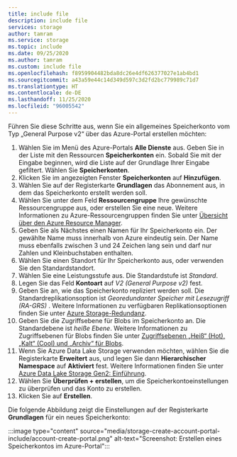 ```yaml
---
title: include file
description: include file
services: storage
author: tamram
ms.service: storage
ms.topic: include
ms.date: 09/25/2020
ms.author: tamram
ms.custom: include file
ms.openlocfilehash: f8959904482bda8dc26e4df626377027e1ab4bd1
ms.sourcegitcommit: a43a59e44c14d349d597c3d2fd2bc779989c71d7
ms.translationtype: HT
ms.contentlocale: de-DE
ms.lasthandoff: 11/25/2020
ms.locfileid: "96005542"
---
```

Führen Sie diese Schritte aus, wenn Sie ein allgemeines Speicherkonto vom Typ „General Purpose v2“ über das Azure-Portal erstellen möchten:

1. Wählen Sie im Menü des Azure-Portals **Alle Dienste** aus. Geben Sie in der Liste mit den Ressourcen **Speicherkonten** ein. Sobald Sie mit der Eingabe beginnen, wird die Liste auf der Grundlage Ihrer Eingabe gefiltert. Wählen Sie **Speicherkonten**.
1. Klicken Sie im angezeigten Fenster **Speicherkonten** auf **Hinzufügen**.
1. Wählen Sie auf der Registerkarte **Grundlagen** das Abonnement aus, in dem das Speicherkonto erstellt werden soll.
1. Wählen Sie unter dem Feld **Ressourcengruppe** Ihre gewünschte Ressourcengruppe aus, oder erstellen Sie eine neue.  Weitere Informationen zu Azure-Ressourcengruppen finden Sie unter [Übersicht über den Azure Resource Manager](../articles/azure-resource-manager/management/overview.md).
1. Geben Sie als Nächstes einen Namen für Ihr Speicherkonto ein. Der gewählte Name muss innerhalb von Azure eindeutig sein. Der Name muss ebenfalls zwischen 3 und 24 Zeichen lang sein und darf nur Zahlen und Kleinbuchstaben enthalten.
1. Wählen Sie einen Standort für Ihr Speicherkonto aus, oder verwenden Sie den Standardstandort.
1. Wählen Sie eine Leistungsstufe aus. Die Standardstufe ist *Standard*.
1. Legen Sie das Feld **Kontoart** auf *V2 (General Purpose v2)* fest.
1. Geben Sie an, wie das Speicherkonto repliziert werden soll. Die Standardreplikationsoption ist *Georedundanter Speicher mit Lesezugriff (RA-GRS)* . Weitere Informationen zu verfügbaren Replikationsoptionen finden Sie unter [Azure Storage-Redundanz](../articles/storage/common/storage-redundancy.md).
1. Geben Sie die Zugriffsebene für Blobs im Speicherkonto an. Die Standardebene ist *heiße Ebene*. Weitere Informationen zu Zugriffsebenen für Blobs finden Sie unter [Zugriffsebenen „Heiß“ (Hot), „Kalt“ (Cool) und „Archiv“ für Blobs](../articles/storage/blobs/storage-blob-storage-tiers.md).
1. Wenn Sie Azure Data Lake Storage verwenden möchten, wählen Sie die Registerkarte **Erweitert** aus, und legen Sie dann **Hierarchischer Namespace** auf **Aktiviert** fest. Weitere Informationen finden Sie unter [Azure Data Lake Storage Gen2: Einführung](../articles/storage/blobs/data-lake-storage-introduction.md).
1. Wählen Sie **Überprüfen + erstellen**, um die Speicherkontoeinstellungen zu überprüfen und das Konto zu erstellen.
1. Klicken Sie auf **Erstellen**.

Die folgende Abbildung zeigt die Einstellungen auf der Registerkarte **Grundlagen** für ein neues Speicherkonto:

:::image type="content" source="media/storage-create-account-portal-include/account-create-portal.png" alt-text="Screenshot: Erstellen eines Speicherkontos im Azure-Portal":::
